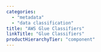 ```yaml
---
categories:
  - "metadata"
  - "data classification"
title: "AWS Glue Classifiers"
linkTitle: "Glue Classifiers"
productHierarchyTier: "component"
---
```

